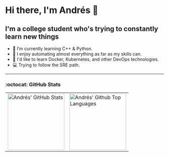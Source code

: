 # Hi there, I'm Andrés 👋

## I'm a college student who's trying to constantly learn new things

- 🌱 I’m currently learning C++ & Python.
- 🤖 I enjoy automating almost everything as far as my skills can.
- 🤔 I'd like to learn Docker, Kubernetes, and other DevOps technologies.
- 💻 Trying to follow the SRE path.

<!-- ### Languages and Tools: -->
<!-- Soon -->

---

### :octocat: GitHub Stats

<div align="center">
  <table border="0" cellpadding="0" cellspacing="0">
    <tr>
      <td>
        <a href="https://github.com/afgalvan#user-activity-overview">
          <img alt="Andrés' GitHub Stats" height="180rem" src="https://github-readme-stats.vercel.app/api?username=afgalvan&count_private=true&show_icons=true&include_all_commits=true&hide_border=true&title_color=ffff&icon_color=58a6ff&text_color=c9d1d9&bg_color=0d1117" />
        </a>
      </td>
      <td>
        <a href="https://github.com/afgalvan?tab=repositories&type=source">
          <img alt= "Andrés' Github Top Languages" height="180rem" src="https://github-readme-stats.vercel.app/api/top-langs/?username=afgalvan&layout=compact&hide_border=true&title_color=ffff&icon_color=58a6ff&text_color=c9d1d9&bg_color=0d1117&langs_count=6" />
        </a>
      </td>
    </tr>
  </table>
</div>
